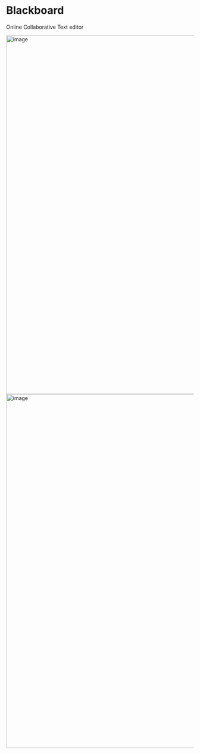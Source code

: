 # Blackboard
Online Collaborative Text editor

<img width="960" alt="image" src="https://user-images.githubusercontent.com/86217607/232492172-26562138-ea0a-48bd-a48c-07b343018ced.png">

<img width="947" alt="image" src="https://user-images.githubusercontent.com/86217607/226559454-aebef635-f5eb-40fc-a09b-c38f25594bae.png">
